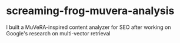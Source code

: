 # screaming-frog-muvera-analysis
I built a MuVeRA-inspired content analyzer for SEO after working on Google's research on multi-vector retrieval
